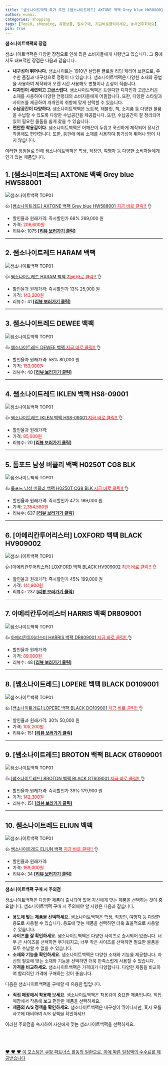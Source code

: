 ```yaml
---
title: "샘소나이트백팩 특가 추천 [쌤소나이트레드] AXTONE 백팩 Grey blue HW588001 비교 장점"
author: eunmi.
categories: shopping
tags: [Top10, shopping, 유행상품, 필수구매, 지금바로클릭하세요, 놓치면후회해요]
pin: true
---
```

**샘소나이트백팩의 장점**

샘소나이트백팩은 다양한 장점으로 인해 많은 소비자들에게 사랑받고 있습니다. 그 중에서도 대표적인 장점은 다음과 같습니다.

* **내구성이 뛰어나다.** 샘소나이트는 1910년 설립된 글로벌 리딩 캐리어 브랜드로, 우수한 품질과 내구성으로 정평이 나 있습니다. 샘소나이트백팩은 다양한 소재와 공법을 사용하여 제작되어 오랜 시간 사용해도 변형이나 손상이 적습니다.
* **디자인이 세련되고 고급스럽다.** 샘소나이트백팩은 트렌디한 디자인과 고급스러운 소재를 사용하여 다양한 연령대의 소비자들에게 어필합니다. 또한, 다양한 스타일과 사이즈를 제공하여 개개인의 취향에 맞게 선택할 수 있습니다.
* **수납공간이 다양하다.** 샘소나이트백팩은 노트북, 태블릿, 책, 소지품 등 다양한 물품을 수납할 수 있도록 다양한 수납공간을 제공합니다. 또한, 수납공간이 잘 정리되어 있어 필요한 물품을 쉽게 찾을 수 있습니다.
* **편안한 착용감이다.** 샘소나이트백팩은 어깨끈이 두껍고 푹신하게 제작되어 장시간 착용해도 편안합니다. 또한, 등판에 메쉬 소재를 사용하여 통기성이 뛰어나 땀이 차지 않습니다.

이러한 장점들로 인해 샘소나이트백팩은 학생, 직장인, 여행자 등 다양한 소비자들에게 인기 있는 제품입니다.

   

## 1. [쌤소나이트레드] AXTONE 백팩 Grey blue HW588001

![샘소나이트백팩 TOP01](https://thumbnail9.coupangcdn.com/thumbnails/remote/230x230ex/image/vendor_inventory/134f/9c26f5dc24c93a676007b8eaeba06f937e1206057a7694081071e81869c9.jpg)


👍 [[쌤소나이트레드] AXTONE 백팩 Grey blue HW588001 <font color=red> 지금 바로 클릭!! </font> ](https://link.coupang.com/re/AFFSDP?lptag=AF3617701&subid=GithubCoopas&pageKey=6037244813&traceid=V0-153&itemId=11026449813&vendorItemId=78351830424) 👌 


- 할인율과 원래가격: 즉시할인가 68%  269,000   원
- 가격: <span style='color:red'>206,600원</span>
- 리뷰수: 1075  [**[리뷰 보러가기 클릭]**](https://link.coupang.com/re/AFFSDP?lptag=AF3617701&subid=GithubCoopas&pageKey=6037244813&traceid=V0-153&itemId=11026449813&vendorItemId=78351830424)

---


   

## 2. 쌤소나이트레드 HARAM 백팩

![샘소나이트백팩 TOP01](https://thumbnail7.coupangcdn.com/thumbnails/remote/230x230ex/image/retail/images/56149634747594-fca524ad-27f2-4864-a45b-662e8c777857.jpg)


👍 [쌤소나이트레드 HARAM 백팩 <font color=red> 지금 바로 클릭!! </font> ](https://link.coupang.com/re/AFFSDP?lptag=AF3617701&subid=GithubCoopas&pageKey=1224214237&traceid=V0-153&itemId=2215790736&vendorItemId=72797889961) 👌 


- 할인율과 원래가격: 즉시할인가 13%  25,900   원
- 가격: <span style='color:red'>143,200원</span>
- 리뷰수: 41  [**[리뷰 보러가기 클릭]**](https://link.coupang.com/re/AFFSDP?lptag=AF3617701&subid=GithubCoopas&pageKey=1224214237&traceid=V0-153&itemId=2215790736&vendorItemId=72797889961)

---


   

## 3. 쌤소나이트레드 DEWEE 백팩

![샘소나이트백팩 TOP01](https://thumbnail8.coupangcdn.com/thumbnails/remote/230x230ex/image/retail/images/334733322090527-43730064-8958-45f8-8862-b74e7448984d.jpg)


👍 [쌤소나이트레드 DEWEE 백팩 <font color=red> 지금 바로 클릭!! </font> ](https://link.coupang.com/re/AFFSDP?lptag=AF3617701&subid=GithubCoopas&pageKey=4841309135&traceid=V0-153&itemId=6257155122&vendorItemId=73450103220) 👌 


- 할인율과 원래가격: 58%  80,000   원
- 가격: <span style='color:red'>153,000원</span>
- 리뷰수: 40  [**[리뷰 보러가기 클릭]**](https://link.coupang.com/re/AFFSDP?lptag=AF3617701&subid=GithubCoopas&pageKey=4841309135&traceid=V0-153&itemId=6257155122&vendorItemId=73450103220)

---


   

## 4. 쌤소나이트레드 IKLEN 백팩 HS8-09001

![샘소나이트백팩 TOP01](https://thumbnail7.coupangcdn.com/thumbnails/remote/230x230ex/image/vendor_inventory/40c5/a9c5ec809823a2e41a853ad30fbf3f5a248ac919553a7418e102f242c199.png)


👍 [쌤소나이트레드 IKLEN 백팩 HS8-09001 <font color=red> 지금 바로 클릭!! </font> ](https://link.coupang.com/re/AFFSDP?lptag=AF3617701&subid=GithubCoopas&pageKey=7550178564&traceid=V0-153&itemId=19868112030&vendorItemId=87469056179) 👌 


- 할인율과 원래가격: 
- 가격: <span style='color:red'>85,000원</span>
- 리뷰수: 20  [**[리뷰 보러가기 클릭]**](https://link.coupang.com/re/AFFSDP?lptag=AF3617701&subid=GithubCoopas&pageKey=7550178564&traceid=V0-153&itemId=19868112030&vendorItemId=87469056179)

---


   

## 5. 톰포드 남성 버클리 백팩 H0250T CG8 BLK

![샘소나이트백팩 TOP01](https://thumbnail6.coupangcdn.com/thumbnails/remote/230x230ex/image/vendor_inventory/11e2/468caaa5cf1891f9887be27632e244105d53622f779bbec8be00302be33b.jpg)


👍 [톰포드 남성 버클리 백팩 H0250T CG8 BLK <font color=red> 지금 바로 클릭!! </font> ](https://link.coupang.com/re/AFFSDP?lptag=AF3617701&subid=GithubCoopas&pageKey=6688188867&traceid=V0-153&itemId=15446649313&vendorItemId=82666259067) 👌 


- 할인율과 원래가격: 즉시할인가 47%  189,000   원
- 가격: <span style='color:red'>2,354,580원</span>
- 리뷰수: 637  [**[리뷰 보러가기 클릭]**](https://link.coupang.com/re/AFFSDP?lptag=AF3617701&subid=GithubCoopas&pageKey=6688188867&traceid=V0-153&itemId=15446649313&vendorItemId=82666259067)

---


   

## 6. [아메리칸투어리스터] LOXFORD 백팩 BLACK HV909002

![샘소나이트백팩 TOP01](https://thumbnail7.coupangcdn.com/thumbnails/remote/230x230ex/image/vendor_inventory/ccf2/1266d6964c2486dee44def50a777ef326dd56a8eecfdeacd8885166d045d.jpg)


👍 [[아메리칸투어리스터] LOXFORD 백팩 BLACK HV909002 <font color=red> 지금 바로 클릭!! </font> ](https://link.coupang.com/re/AFFSDP?lptag=AF3617701&subid=GithubCoopas&pageKey=5510207261&traceid=V0-153&itemId=8586387977&vendorItemId=79576286595) 👌 


- 할인율과 원래가격: 즉시할인가 45%  199,000   원
- 가격: <span style='color:red'>141,900원</span>
- 리뷰수: 237  [**[리뷰 보러가기 클릭]**](https://link.coupang.com/re/AFFSDP?lptag=AF3617701&subid=GithubCoopas&pageKey=5510207261&traceid=V0-153&itemId=8586387977&vendorItemId=79576286595)

---


   

## 7. 아메리칸투어리스터 HARRIS 백팩 DR809001

![샘소나이트백팩 TOP01](https://thumbnail9.coupangcdn.com/thumbnails/remote/230x230ex/image/vendor_inventory/20de/82e5bf7ae53056fa15709a48d6299376ddf193fac3cb17ec66355a594aa0.jpg)


👍 [아메리칸투어리스터 HARRIS 백팩 DR809001 <font color=red> 지금 바로 클릭!! </font> ](https://link.coupang.com/re/AFFSDP?lptag=AF3617701&subid=GithubCoopas&pageKey=4667090891&traceid=V0-153&itemId=5830775214&vendorItemId=78423728999) 👌 


- 할인율과 원래가격: 
- 가격: <span style='color:red'>89,000원</span>
- 리뷰수: 48  [**[리뷰 보러가기 클릭]**](https://link.coupang.com/re/AFFSDP?lptag=AF3617701&subid=GithubCoopas&pageKey=4667090891&traceid=V0-153&itemId=5830775214&vendorItemId=78423728999)

---


   

## 8. [쌤소나이트레드] LOPERE 백팩 BLACK DO109001

![샘소나이트백팩 TOP01](https://thumbnail7.coupangcdn.com/thumbnails/remote/230x230ex/image/vendor_inventory/3c14/efaccce0920bb4c4fb33642b338383488f4b616205d41192606d20978ebc.jpg)


👍 [[쌤소나이트레드] LOPERE 백팩 BLACK DO109001 <font color=red> 지금 바로 클릭!! </font> ](https://link.coupang.com/re/AFFSDP?lptag=AF3617701&subid=GithubCoopas&pageKey=1806438023&traceid=V0-153&itemId=3073709334&vendorItemId=71046106248) 👌 


- 할인율과 원래가격: 30%  50,000   원
- 가격: <span style='color:red'>105,200원</span>
- 리뷰수: 151  [**[리뷰 보러가기 클릭]**](https://link.coupang.com/re/AFFSDP?lptag=AF3617701&subid=GithubCoopas&pageKey=1806438023&traceid=V0-153&itemId=3073709334&vendorItemId=71046106248)

---


   

## 9. [쌤소나이트레드] BROTON 백팩 BLACK GT609001

![샘소나이트백팩 TOP01](https://thumbnail6.coupangcdn.com/thumbnails/remote/230x230ex/image/vendor_inventory/c2ce/68e381d7bf1c70f48726b95a9627e93d63e8f1e85d74445de6fc821b9bb1.jpg)


👍 [[쌤소나이트레드] BROTON 백팩 BLACK GT609001 <font color=red> 지금 바로 클릭!! </font> ](https://link.coupang.com/re/AFFSDP?lptag=AF3617701&subid=GithubCoopas&pageKey=1806438516&traceid=V0-153&itemId=3073710103&vendorItemId=79576274629) 👌 


- 할인율과 원래가격: 즉시할인가 39%  179,900   원
- 가격: <span style='color:red'>142,300원</span>
- 리뷰수: 151  [**[리뷰 보러가기 클릭]**](https://link.coupang.com/re/AFFSDP?lptag=AF3617701&subid=GithubCoopas&pageKey=1806438516&traceid=V0-153&itemId=3073710103&vendorItemId=79576274629)

---


   

## 10. 쌤소나이트레드 ELIUN 백팩

![샘소나이트백팩 TOP01](https://thumbnail8.coupangcdn.com/thumbnails/remote/230x230ex/image/vendor_inventory/4143/612ffde3bd9ed113152adce693ad6c34efa1b2a729d95362c56e51cfe1c1.jpg)


👍 [쌤소나이트레드 ELIUN 백팩 <font color=red> 지금 바로 클릭!! </font> ](https://link.coupang.com/re/AFFSDP?lptag=AF3617701&subid=GithubCoopas&pageKey=4841309264&traceid=V0-153&itemId=6257155327&vendorItemId=3847607391) 👌 


- 할인율과 원래가격: 
- 가격: <span style='color:red'>169,000원</span>
- 리뷰수: 34  [**[리뷰 보러가기 클릭]**](https://link.coupang.com/re/AFFSDP?lptag=AF3617701&subid=GithubCoopas&pageKey=4841309264&traceid=V0-153&itemId=6257155327&vendorItemId=3847607391)

---
**샘소나이트백팩 구매 시 주의점**

샘소나이트백팩은 다양한 제품이 출시되어 있어 자신에게 맞는 제품을 선택하는 것이 중요합니다. 샘소나이트백팩 구매 시 주의해야 할 사항은 다음과 같습니다.

* **용도에 맞는 제품을 선택하세요.** 샘소나이트백팩은 학생, 직장인, 여행자 등 다양한 용도로 사용될 수 있습니다. 용도에 맞는 제품을 선택하면 더욱 효율적으로 사용할 수 있습니다.
* **사이즈를 잘 확인하세요.** 샘소나이트백팩은 다양한 사이즈로 출시되어 있습니다. 너무 큰 사이즈를 선택하면 무거워지고, 너무 작은 사이즈를 선택하면 필요한 물품을 모두 수납할 수 없을 수 있습니다.
* **소재와 기능을 확인하세요.** 샘소나이트백팩은 다양한 소재와 기능을 제공합니다. 자신의 필요에 맞는 소재와 기능을 선택하면 더욱 만족스럽게 사용할 수 있습니다.
* **가격을 비교하세요.** 샘소나이트백팩은 가격대가 다양합니다. 다양한 제품을 비교하여 합리적인 가격에 구매하는 것이 좋습니다.

다음은 샘소나이트백팩을 구매할 때 유용한 팁입니다.

* **직접 매장에서 착용해 보세요.** 샘소나이트백팩은 착용감이 중요한 제품입니다. 직접 매장에서 착용해 보고 편안한 제품을 선택하세요.
* **제품의 A/S 정책을 확인하세요.** 샘소나이트백팩은 내구성이 뛰어나지만, 혹시 모를 사고에 대비하여 A/S 정책을 확인하세요.

이러한 주의점을 숙지하여 자신에게 맞는 샘소나이트백팩을 선택하세요.<br><br><br><br><br> [ ❤ ❤ ❤ 이 포스팅은 쿠팡 파트너스 활동의 일환으로, 이에 따른 일정액의 수수료를 제공받습니다](https://link.coupang.com/a/bcEFyh)